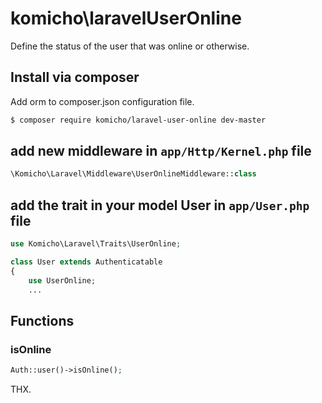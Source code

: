 # komicho\laravelUserOnline
Define the status of the user that was online or otherwise.

## Install via composer
Add orm to composer.json configuration file.

```bash
$ composer require komicho/laravel-user-online dev-master
```

## add new middleware in `app/Http/Kernel.php` file
```php
\Komicho\Laravel\Middleware\UserOnlineMiddleware::class
```

## add the trait in your model User in `app/User.php` file
```php
use Komicho\Laravel\Traits\UserOnline;

class User extends Authenticatable
{
    use UserOnline;
    ...
```

## Functions

### isOnline
```php
Auth::user()->isOnline();
```

THX.
